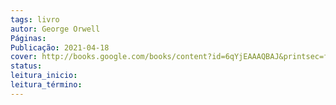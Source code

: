 ```yaml
---
tags: livro
autor: George Orwell
Páginas: 
Publicação: 2021-04-18
cover: http://books.google.com/books/content?id=6qYjEAAAQBAJ&printsec=frontcover&img=1&zoom=1&edge=curl&source=gbs_api
status:
leitura_inicio:
leitura_término:
---
```

